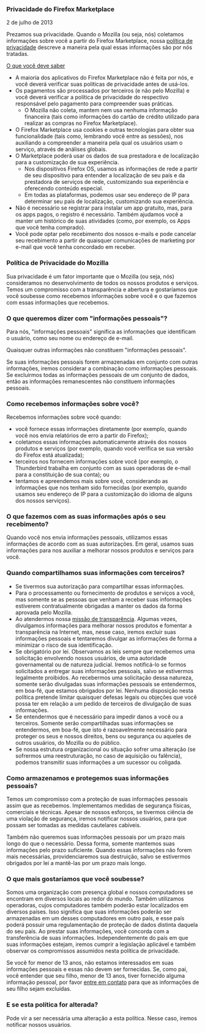 ### Privacidade do Firefox Marketplace

2 de julho de 2013

Prezamos sua privacidade. Quando o Mozilla (ou seja, nós) coletamos
informações sobre você a partir do Firefox Marketplace, nossa [política de
privacidade](https://www.mozilla.org/privacy/) descreve a maneira pela qual
essas informações são por nós tratadas.

<u>O que você deve saber</u>

- A maioria dos aplicativos do Firefox Marketplace não é feita por nós, e você deverá verificar suas políticas de privacidade antes de usá-los.
- Os pagamentos são processados por terceiros (e não pelo Mozilla) e você deverá verificar a política de privacidade do respectivo responsável pelo pagamento para compreender suas práticas.
  - O Mozilla não coleta, mantem nem usa nenhuma informação financeira (tais como informações do cartão de crédito utilizado para realizar as compras no Firefox Marketplace).
- O Firefox Marketplace usa cookies e outras tecnologias para obter sua funcionalidade (tais como, lembrando você entre as sessões), nos auxiliando a compreender a maneira pela qual os usuários usam o serviço, através de análises globais.
- O Marketplace poderá usar os dados de sua prestadora e de localização para a customização de sua experiência.
  - Nos dispositivos Firefox OS, usamos as informações de rede a partir de seu dispositivo para entender a localização de seu país e da prestadora de serviços de rede, customizando sua experiência e oferecendo conteúdo especial.
  - Em todas as plataformas, podemos usar seu endereço de IP para determinar seu país de localização, customizando sua experiência.
- Não é necessário se registrar para instalar um app gratuito, mas, para os apps pagos, o registro é necessário. Também ajudamos você a manter um histórico de suas atividades (como, por exemplo, os Apps que você tenha comprado).
- Você pode optar pelo recebimento dos nossos e-mails e pode cancelar seu recebimento a partir de quaisquer comunicações de marketing por e-mail que você tenha concordado em receber.

### Política de Privacidade do Mozilla

Sua privacidade é um fator importante que o Mozilla (ou seja, nós)
consideramos no desenvolvimento de todos os nossos produtos e serviços. Temos
um compromisso com a transparência e abertura e gostaríamos que você soubesse
como recebemos informações sobre você e o que fazemos com essas informações
que recebemos.

### O que queremos dizer com "informações pessoais"?

Para nós, "informações pessoais" significa as informações que identificam o
usuário, como seu nome ou endereço de e-mail.

Quaisquer outras informações não constituem "informações pessoais".

Se suas informações pessoais forem armazenadas em conjunto com outras
informações, iremos considerar a combinação como informações pessoais. Se
excluirmos todas as informações pessoais de um conjunto de dados, então as
informações remanescentes não constituem informações pessoais.

### Como recebemos informações sobre você?

Recebemos informações sobre você quando:

- você fornece essas informações diretamente (por exemplo, quando você nos envia relatórios de erro a partir do Firefox);
- coletamos essas informações automaticamente através dos nossos produtos e serviços (por exemplo, quando você verifica se sua versão do Firefox está atualizada);
- terceiros nos fornecem informações sobre você (por exemplo, o Thunderbird trabalha em conjunto com as suas operadoras de e-mail para a constituição de sua conta); ou
- tentamos e apreendemos mais sobre você, considerando as informações que nos tenham sido fornecidas (por exemplo, quando usamos seu endereço de IP para a customização do idioma de alguns dos nossos serviços).

### O que fazemos com as suas informações após o seu recebimento?

Quando você nos envia informações pessoais, utilizamos essas informações de
acordo com as suas autorizações. Em geral, usamos suas informações para nos
auxiliar a melhorar nossos produtos e serviços para você.

### Quando compartilhamos suas informações com terceiros?

- Se tivermos sua autorização para compartilhar essas informações.
- Para o processamento ou fornecimento de produtos e serviços a você, mas somente se as pessoas que venham a receber suas informações estiverem contratualmente obrigadas a manter os dados da forma aprovada pelo Mozilla.
- Ao atendermos nossa [missão de transparência](https://www.mozilla.org/about/manifesto/). Algumas vezes, divulgamos informações para melhorar nossos produtos e fomentar a transparência na Internet, mas, nesse caso, iremos excluir suas informações pessoais e tentaremos divulgar as informações de forma a minimizar o risco de sua identificação.
- Se obrigatório por lei. Observamos as leis sempre que recebemos uma solicitação envolvendo nossos usuários, de uma autoridade governamental ou de natureza judicial. Iremos notificá-lo se formos solicitados a entregar suas informações pessoais, salvo se estivermos legalmente proibidos. Ao recebermos uma solicitação dessa natureza, somente serão divulgadas suas informações pessoais se entendermos, em boa-fé, que estamos obrigados por lei. Nenhuma disposição nesta política pretende limitar quaisquer defesas legais ou objeções que você possa ter em relação a um pedido de terceiros de divulgação de suas informações.
- Se entendermos que é necessário para impedir danos a você ou a terceiros. Somente serão compartilhadas suas informações se entendermos, em boa-fé, que isto é razoavelmente necessário para proteger os seus e nossos direitos, bens ou segurança ou aqueles de outros usuários, do Mozilla ou do público.
- Se nossa estrutura organizacional ou situação sofrer uma alteração (se sofrermos uma reestruturação, no caso de aquisição ou falência), podemos transmitir suas informações a um sucessor ou coligada.

### Como armazenamos e protegemos suas informações pessoais?

Temos um compromisso com a proteção de suas informações pessoais assim que as
recebemos. Implementamos medidas de segurança físicas, comerciais e técnicas.
Apesar de nossos esforços, se tivermos ciência de uma violação de segurança,
iremos notificar nossos usuários, para que possam ser tomadas as medidas
cautelares cabíveis.

Também não queremos suas informações pessoais por um prazo mais longo do que o
necessário. Dessa forma, somente mantemos suas informações pelo prazo
suficiente. Quando essas informações não forem mais necessárias,
providenciaremos sua destruição, salvo se estivermos obrigados por lei a
mantê-las por um prazo mais longo.

### O que mais gostaríamos que você soubesse?

Somos uma organização com presença global e nossos computadores se encontram
em diversos locais ao redor do mundo. Também utilizamos operadoras, cujos
computadores também poderão estar localizados em diversos países. Isso
significa que suas informações poderão ser armazenadas em um desses
computadores em outro país, e esse país poderá possuir uma regulamentação de
proteção de dados distinta daquela do seu país. Ao prestar suas informações,
você concorda com a transferência de suas informações. Independentemente do
país em que suas informações estejam, iremos cumprir a legislação aplicável e
também observar os compromissos assumidos nesta política de privacidade.

Se você for menor de 13 anos, não estamos interessados em suas informações
pessoais e essas não devem ser fornecidas. Se, como pai, você entender que seu
filho, menor de 13 anos, tiver fornecido alguma informação pessoal, por favor
[entre em contato](https://www.mozilla.org/privacy/policies/firefox-os/) para
que as informações de seu filho sejam excluídas.

### E se esta política for alterada?

Pode vir a ser necessária uma alteração a esta política. Nesse caso, iremos
notificar nossos usuários.
